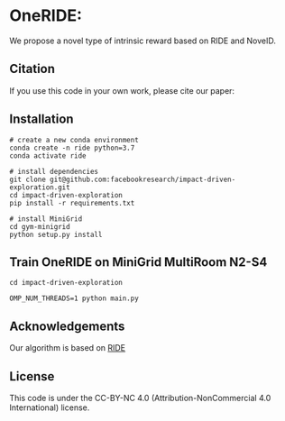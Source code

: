 # OneRIDE:
We propose a novel type of intrinsic reward based on RIDE and NoveID.

## Citation
If you use this code in your own work, please cite our paper:

## Installation

```
# create a new conda environment
conda create -n ride python=3.7
conda activate ride 

# install dependencies
git clone git@github.com:facebookresearch/impact-driven-exploration.git
cd impact-driven-exploration
pip install -r requirements.txt

# install MiniGrid
cd gym-minigrid
python setup.py install
```

## Train OneRIDE on MiniGrid MultiRoom N2-S4
```
cd impact-driven-exploration

OMP_NUM_THREADS=1 python main.py 

```

## Acknowledgements
Our algorithm is based on [RIDE](https://github.com/facebookresearch/impact-driven-exploration)

## License
This code is under the CC-BY-NC 4.0 (Attribution-NonCommercial 4.0 International) license.
